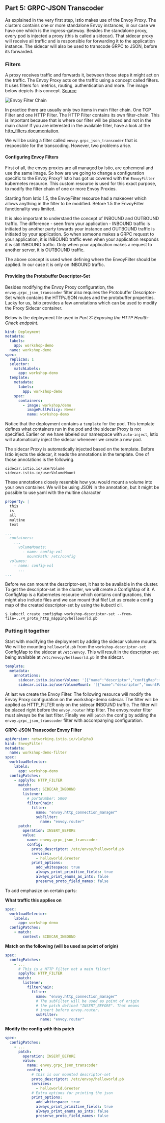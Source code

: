 ## Part 5: GRPC-JSON Transcoder

As explained in the very first step, Istio makes use of the Envoy Proxy. The clusters contains one or more standalone Envoy instances, in our case we have one which is the ingress-gateway. Besides the standalone proxy, every pod is injected a proxy (this is called a sidecar). That sidecar proxy will receive all traffic and is responsible for forwarding it to the application instance. The sidecar will also be used to transcode GRPC to JSON, before its forwarded.

### Filters

A proxy receives traffic and forwards it, between those steps it might act on the traffic. The Envoy Proxy acts on the traffic using a concept called filters. It uses filters for: metrics, routing, authentication and more. The image below depicts this concept. [Source](https://blog.envoyproxy.io/how-to-write-envoy-filters-like-a-ninja-part-1-d166e5abec09)

![Envoy Filter Chain](./media/filter_chain.png)

In practice there are usually only two items in main filter chain. One TCP Filter and one HTTP Filter. The HTTP Filter contains its own filter-chain. This is important because that is where our filter will be placed and not in the main chain! If you are interested in the available filter, have a look at the [http_filters documentation](https://www.envoyproxy.io/docs/envoy/v1.13.0/configuration/http/http_filters/http_filters).

We will be using a filter called `envoy.grpc_json_transcoder` that is responsible for the transcoding. However, two problems arise.

#### Configuring Envoy Filters

First of all, the envoy proxies are all managed by Istio, are ephemeral and use the same image. So how are we going to change a configuration specific to the Envoy Proxy? Istio has got us covered with the `EnvoyFilter` kubernetes resource. This custom resource is used for this exact purpose, to modify the filter chain of one or more Envoy Proxies.

Starting from Istio 1.5, the EnvoyFilter resource had a makeover which allows anything in the filter to be modified. Before 1.5 the EnvoyFilter functionality was limited.

It is also important to understand the concept of INBOUND and OUTBOUND traffic. The difference - seen from your application - INBOUND traffic is initiated by another party towards your instance and OUTBOUND traffic is initiated by your application. So when someone makes a GRPC request to your application, it is INBOUND traffic even when your application responds it is still INBOUND traffic. Only when your application makes a request to another server, it is OUTBOUND traffic.

The above concept is used when defining where the EnvoyFilter should be applied. In our case it is only on INBOUND traffic.

#### Providing the Protobuffer Descriptor-Set

Besides modifying the Envoy Proxy configuration, the `envoy.grpc_json_transcoder` filter also requires the Protobuffer Descriptor-Set which contains the HTTP/JSON routes and the protobuffer properties. Lucky for us, Istio provides a few annotations which can be used to modify the Proxy Sidecar container.

Below is the deployment file used in _Part 3: Exposing the HTTP Health-Check endpoint_.

```yaml
kind: Deployment
metadata:
  labels:
    app: workshop-demo
  name: workshop-demo
spec:
  replicas: 1
  selector:
    matchLabels:
      app: workshop-demo
  template:
    metadata:
      labels:
        app: workshop-demo
    spec:
      containers:
        - image: workshop/demo
          imagePullPolicy: Never
          name: workshop-demo
```

Notice that the deployment contains a `template` for the pod. This template defines what containers run in the pod and the sidecar Proxy is not specified. Earlier on we have labeled our namespace with `auto-inject`, Istio will automatically inject the sidecar whenever we create a new pod.

The sidecar Proxy is automatically injected based on the template. Before Istio injects the sidecar, it reads the annotations in the template. One of those annotations is the following.

```
sidecar.istio.io/userVolume
sidecar.istio.io/userVolumeMount
```

These annotations closely resemble how you would mount a volume into your own container. We will be using JSON in the annotation, but it might be possible to use yaml with the multine character

```yaml
property: |
  this
  is
  all
  multine
  text
```

```yaml
...
  containers:
    ...
      volumeMounts:
        - name: config-vol
          mountPath: /etc/config
  volumes:
    - name: config-vol
      ...
...
```

Before we can mount the descriptor-set, it has to be available in the cluster. To get the descriptor-set in the cluster, we will create a ConfigMap of it. A ConfigMap is a Kubernetes resource which contains configurations, this might also include files and we can mount that file! Let us create a config map of the created descriptor-set by using the kubectl cli.

```
$ kubectl create configMap workshop-descriptor-set --from-file=../4_proto_http_mapping/helloworld.pb
```

### Putting it together

Start with modifying the deployment by adding the sidecar volume mounts. We will be mounting `helloworld.pb` from the `workshop-descriptor-set` ConfigMap to the sidecar at `/etc/envoy`. This will result in the descriptor-set being available at `/etc/envoy/helloworld.pb` in the sidecar.

```yaml
template:
  metadata:
    annotations:
      sidecar.istio.io/userVolume: '[{"name":"descriptor","configMap":{"name":"workshop-descriptor-set","items":[{"key":"helloworld.pb","path":"helloworld.pb"}]}}]'
      sidecar.istio.io/userVolumeMount: '[{"name":"descriptor","mountPath":"/etc/envoy"}]'
```

At last we create the Envoy Filter. The following resource will modify the Envoy Proxy configuration on the workshop-demo sidecar. The filter will be applied as HTTP_FILTER only on the sidecar INBOUND traffic. The filter will be placed right before the `envoy.router` http filter. The envoy.router filter must always be the last filter. Finally we will `patch` the config by adding the `envoy.grpc_json_transcoder` filter with accompanying configuration.

**GRPC-JSON Transcoder Envoy Filter**

```yaml
apiVersion: networking.istio.io/v1alpha3
kind: EnvoyFilter
metadata:
  name: workshop-demo-filter
spec:
  workloadSelector:
    labels:
      app: workshop-demo
  configPatches:
    - applyTo: HTTP_FILTER
      match:
        context: SIDECAR_INBOUND
        listener:
          # portNumber: 5000
          filterChain:
            filter:
              name: "envoy.http_connection_manager"
              subFilter:
                name: "envoy.router"
      patch:
        operation: INSERT_BEFORE
        value:
          name: envoy.grpc_json_transcoder
          config:
            proto_descriptor: /etc/envoy/helloworld.pb
            services:
              - helloworld.Greeter
            print_options:
              add_whitespace: true
              always_print_primitive_fields: true
              always_print_enums_as_ints: false
              preserve_proto_field_names: false
```

To add emphasize on certain parts:

**What traffic this applies on**

```yaml
spec:
  workloadSelector:
    labels:
      app: workshop-demo
  configPatches:
    - match:
        context: SIDECAR_INBOUND
```

**Match on the following (will be used as point of origin)**

```yaml
spec:
  configPatches:
    - ...
      # This is a HTTP Filter not a main filter!
      applyTo: HTTP_FILTER
      match:
        listener:
          filterChain:
            filter:
              name: "envoy.http_connection_manager"
              # The subFilter will be used as point of origin
              # the patch defined "INSERT_BEFORE". That means
              # insert before envoy.router.
              subFilter:
                name: "envoy.router"
```

**Modify the config with this patch**

```yaml
spec:
  configPatches:
    - ...
      patch:
        operation: INSERT_BEFORE
        value:
          name: envoy.grpc_json_transcoder
          config:
            # this is our mounted descriptor-set
            proto_descriptor: /etc/envoy/helloworld.pb
            services:
              - helloworld.Greeter
            # Extra options for printing the json
            print_options:
              add_whitespace: true
              always_print_primitive_fields: true
              always_print_enums_as_ints: false
              preserve_proto_field_names: false
```
